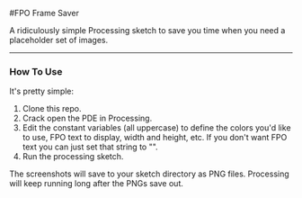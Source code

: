 #FPO Frame Saver

A ridiculously simple Processing sketch to save you time when you need a placeholder set of images.

------

### How To Use

It's pretty simple:

1. Clone this repo.
2. Crack open the PDE in Processing.
3. Edit the constant variables (all uppercase) to define the colors you'd like to use, FPO text to display, width and height, etc. If you don't want FPO text you can just set that string to "".
4. Run the processing sketch.

The screenshots will save to your sketch directory as PNG files. Processing will keep running long after the PNGs save out. 
